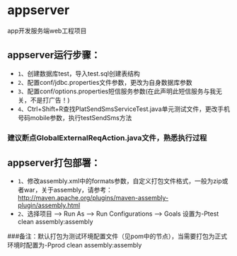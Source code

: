 # appserver
app开发服务端web工程项目

## appserver运行步骤：
* `1`、创建数据库test，导入test.sql创建表结构
* `2`、配置conf/jdbc.properties文件参数，更改为自身数据库参数
* `3`、配置conf/options.properties短信服务参数(在此声明此短信服务与我无关，不是打广告！)
* `4`、Ctrl+Shift+R查找PlatSendSmsServiceTest.java单元测试文件，更改手机号码mobile参数，执行testSendSms方法

### 建议断点GlobalExternalReqAction.java文件，熟悉执行过程

## appserver打包部署：
* `1`、修改assembly.xml中的formats参数，自定义打包文件格式，一般为zip或者war，关于assembly，请参考：http://maven.apache.org/plugins/maven-assembly-plugin/assembly.html
* `2`、选择项目 --> Run As --> Run Configurations --> Goals 设置为-Ptest clean assembly:assembly

###备注：默认打包为测试环境配置文件（见pom中的<activeByDefault>节点），当需要打包为正式环境时配置为-Pprod clean assembly:assembly